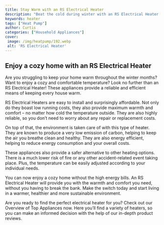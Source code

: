 ```yaml
---
title: Stay Warm with an RS Electrical Heater
description: "Beat the cold during winter with an RS Electrical Heater Keep your home warm and cozy with reliable and efficient heating Learn more including where to purchase here"
keywords: heater
tags: ["Heat Pump"]
author: Curtis
categories: ["Household Appliances"]
cover: 
 image: /img/heatpump/192.webp
 alt: 'RS Electrical Heater'
---
```

## Enjoy a cozy home with an RS Electrical Heater
Are you struggling to keep your home warm throughout the winter months? Want to enjoy a cozy and comfortable temperature? Look no further than an RS Electrical Heater! These appliances provide a reliable and efficient means of keeping every house warm. 

RS Electrical Heaters are easy to install and surprisingly affordable. Not only do they boast low running costs, they also provide maximum warmth and comfort – no matter how cold the temperature outside. They are also highly reliable, so you don’t need to worry about any repair or replacement costs. 

On top of that, the environment is taken care of with this type of heater. They are known to produce a very low emission of carbon, helping to keep the air you breathe clean and healthy. They are also energy efficient, helping to reduce energy consumption and your overall costs. 

These appliances also provide a safer alternative to other heating options. There is a much lower risk of fire or any other accident-related event taking place. Plus, the temperature can be easily adjusted according to your individual needs.

You can now enjoy a cozy home without the high energy bills. An RS Electrical Heater will provide you with the warmth and comfort you need, without you having to break the bank. Make the switch today and start living in a warmer, healthier and more sustainable environment. 

Are you ready to find the perfect electrical heater for you? Check out our Overview of Top Appliances now. Here you’ll find a variety of heaters, so you can make an informed decision with the help of our in-depth product reviews.
